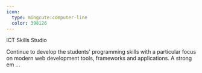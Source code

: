 ```yaml
---
icon:
  type: mingcute:computer-line
  color: 398126
---
```

ICT Skills Studio

Continue to develop the students' programming skills with a particular focus on modern web development tools, frameworks and applications. A strong em ... 
